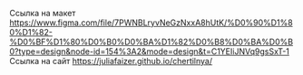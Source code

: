 Ссылка на макет https://www.figma.com/file/7PWNBLryvNeGzNxxA8hUtK/%D0%90%D1%80%D1%82-%D0%BF%D1%80%D0%B0%D0%BA%D1%82%D0%B8%D0%BA%D0%B0?type=design&node-id=154%3A2&mode=design&t=C1YEIiJNVq9gsSxT-1
Ссылка на сайт https://juliafaizer.github.io/chertilnya/
